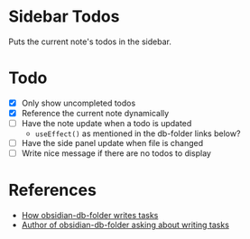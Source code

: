 # Sidebar Todos

Puts the current note's todos in the sidebar.

# Todo
- [x] Only show uncompleted todos
- [x] Reference the current note dynamically
- [ ] Have the note update when a todo is updated
  - `useEffect()` as mentioned in the db-folder links below? 
- [ ] Have the side panel update when file is changed
- [ ] Write nice message if there are no todos to display

# References


- [How obsidian-db-folder writes tasks](https://github.com/RafaelGB/obsidian-db-folder/blob/f14529049933c0802c41366778dbec38858f4d7c/src/components/cellTypes/TaskCell.tsx#L36)
- [Author of obsidian-db-folder asking about writing tasks](https://github.com/blacksmithgu/obsidian-dataview/discussions/1351)
